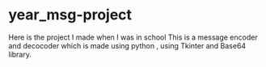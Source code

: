 # year_msg-project
Here is the project I made when I was in school 
This is a message encoder and decocoder which is made using python , using Tkinter and Base64 library.
